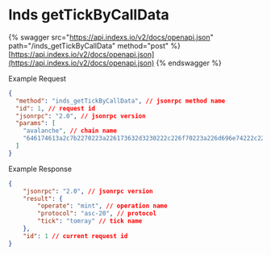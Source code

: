 # Inds getTickByCallData

{% swagger src="https://api.indexs.io/v2/docs/openapi.json" path="/inds_getTickByCallData" method="post" %}
[https://api.indexs.io/v2/docs/openapi.json](https://api.indexs.io/v2/docs/openapi.json)
{% endswagger %}

Example Request

```json
{
  "method": "inds_getTickByCallData", // jsonrpc method name
  "id": 1, // request id
  "jsonrpc": "2.0", // jsonrpc version
  "params": [
    "avalanche", // chain name
    "646174613a2c7b2270223a226173632d3230222c226f70223a226d696e74222c227469636b223a22746f6d726179222c22616d74223a2231227d", // input data
  ]
}
```

Example Response

```json
{
    "jsonrpc": "2.0", // jsonrpc version
    "result": {
        "operate": "mint", // operation name
        "protocol": "asc-20", // protocol
        "tick": "tomray" // tick name
    },
    "id": 1 // current request id
}
```
